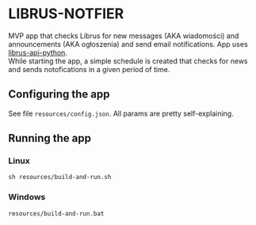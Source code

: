 # LIBRUS-NOTFIER
MVP app that checks Librus for new messages (AKA wiadomości) and announcements (AKA ogłoszenia) and send email notifications. App uses [librus-api-python](https://github.com/findepi/librus-api-python).  
While starting the app, a simple schedule is created that checks for news and sends notofications in a given period of time.

## Configuring the app
See file `resources/config.json`.
All params are pretty self-explaining.

## Running the app
### Linux
    sh resources/build-and-run.sh
### Windows
    resources/build-and-run.bat